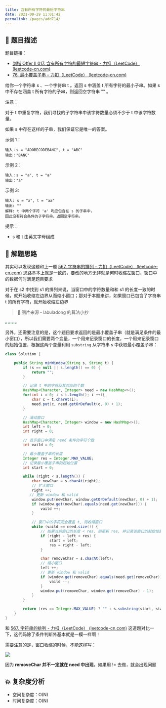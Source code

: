 ```yaml
---
title: 含有所有字符的最短字符串
date: 2021-09-29 11:01:42
permalink: /pages/add714/
---
```


## 📃 题目描述

题目链接：

- [剑指 Offer II 017. 含有所有字符的最短字符串 - 力扣（LeetCode） (leetcode-cn.com)](https://leetcode-cn.com/problems/M1oyTv/)
- [76. 最小覆盖子串 - 力扣（LeetCode） (leetcode-cn.com)](https://leetcode-cn.com/problems/minimum-window-substring/)

给你一个字符串 s 、一个字符串 t 。返回 s 中涵盖 t 所有字符的最小子串。如果 s 中不存在涵盖 t 所有字符的子串，则返回空字符串 "" 。

注意：

对于 t 中重复字符，我们寻找的子字符串中该字符数量必须不少于 t 中该字符数量。

如果 s 中存在这样的子串，我们保证它是唯一的答案。


示例 1：

```
输入：s = "ADOBECODEBANC", t = "ABC"
输出："BANC"
```

示例 2：

```
输入：s = "a", t = "a"
输出："a"
```

示例 3:

```
输入: s = "a", t = "aa"
输出: ""
解释: t 中两个字符 'a' 均应包含在 s 的子串中，
因此没有符合条件的子字符串，返回空字符串。
```


提示：

- s 和 t 由英文字母组成

## 🔔 解题思路

其实可以发现这题和上一题 [567. 字符串的排列 - 力扣（LeetCode） (leetcode-cn.com)](https://leetcode-cn.com/problems/permutation-in-string/) 思路基本上就是一致的，要改的地方无非就是何时收缩左窗口，窗口中的数据何时满足题目要求

对于在 s2 中找到 s1 的排列来说，当窗口中的字符数量和和 s1 的长度一致的时候，就开始收缩左边界从而缩小窗口；那对于本题来讲，如果窗口已包含了字符串 t 的所有字符，就开始收缩左边界

> 🔗 图片来源 - labuladong 的算法小抄

<img src="https://cs-wiki.oss-cn-shanghai.aliyuncs.com/img/20201112223737.png" style="zoom: 40%;" />

<img src="https://cs-wiki.oss-cn-shanghai.aliyuncs.com/img/20201112223912.png" style="zoom:40%;" />

<img src="https://cs-wiki.oss-cn-shanghai.aliyuncs.com/img/20201112223937.png" style="zoom:40%;" />

<img src="https://cs-wiki.oss-cn-shanghai.aliyuncs.com/img/20201112224010.png" style="zoom:40%;" />

另外，还需要注意的是，这个题目要求返回的是最小覆盖子串（就是满足条件的最小窗口），所以我们需要两个变量，一个用来记录窗口的长度，一个用来记录窗口的起始位置，根据这两个变量利用 `substring` 从字符串 s 中获取最小覆盖子串：


```java
class Solution {

    public String minWindow(String s, String t) {
        if (s == null || s.length() == 0) {
            return "";
        }

        // 记录 t 中的字符及其对应的个数
        HashMap<Character, Integer> need = new HashMap<>();
        for(int i = 0; i < t.length(); i ++){
            char c = t.charAt(i);
            need.put(c, need.getOrDefault(c, 0) + 1);
        }

        // 滑动窗口
        HashMap<Character, Integer> window = new HashMap<>();
        int left = 0;
        int right = 0;

        // 表示窗口中满足 need 条件的字符个数
        int vaild = 0;

        // 最小覆盖子串的长度
        Integer res = Integer.MAX_VALUE;
        // 记录最小覆盖子串的起始位置
        int start = 0;

        while (right < s.length()) {
            char newChar = s.charAt(right);
            // 扩大窗口
            right ++;
		   // 更新 window 和 valid
            window.put(newChar, window.getOrDefault(newChar, 0) + 1);
            if (window.get(newChar).equals(need.get(newChar))) {
                vaild ++;
            }

            // 窗口中的字符完全覆盖 t, 则收缩窗口
            while (vaild == need.size()) {
                // 如果当前窗口的长度 < res, 则更新 res, 并记录该窗口的起始位置
                if (right - left < res) {
                    start = left;
                    res = right - left;
                }

                char removeChar = s.charAt(left);
                // 缩小窗口
                left ++;
                // 更新 window 和 valid
                if (window.get(removeChar).equals(need.get(removeChar))) {
                    vaild --;
                }
                window.put(removeChar, window.get(removeChar) - 1);
            }
        }

        return (res == Integer.MAX_VALUE) ? "" : s.substring(start, start + res);
    }
}
```

和 [567. 字符串的排列 - 力扣（LeetCode） (leetcode-cn.com)](https://leetcode-cn.com/problems/permutation-in-string/) 这道题对比一下，这代码除了条件判断外基本就是一模一样啊！

需要注意的是，窗口收缩的时候，不能这样写：

![](https://cs-wiki.oss-cn-shanghai.aliyuncs.com/img/image-20220808202728855.png)

因为 **removeChar 并不一定就在 need 中出现**，如果用 != 去做，就会出现问题

## 💥 复杂度分析

- 空间复杂度：O(N)
- 时间复杂度：O(N)

